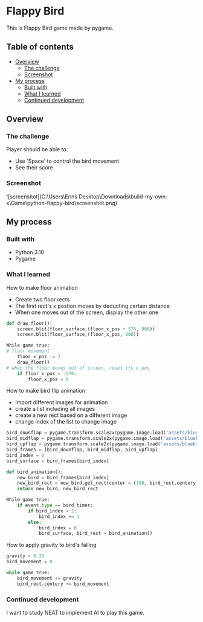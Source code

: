 # Flappy Bird

This is Flappy Bird game made by pygame. 

## Table of contents

- [Overview](#overview)
  - [The challenge](#the-challenge)
  - [Screenshot](#screenshot)
- [My process](#my-process)
  - [Built with](#built-with)
  - [What I learned](#what-i-learned)
  - [Continued development](#continued-development)

## Overview

### The challenge

Player should be able to:

- Use 'Space' to control the bird movement
- See their score

### Screenshot

![screenshot](C:\Users\Erins Desktop\Downloads\build-my-own-x\Game\python-flappy-bird\screenshot.png)


## My process

### Built with

- Python 3.10
- Pygame

### What I learned

How to make floor animation

- Create two floor rects
- The first rect's x postion moves by deducting certain distance
- When one moves out of the screen, display the other one

```python
def draw_floor():
	screen.blit(floor_surface,(floor_x_pos + 576, 900))
	screen.blit(floor_surface,(floor_x_pos, 900))

While game true:
# floor movement
	floor_x_pos -= 2
	draw_floor()
# when the floor moves out of screen, reset its x pos
	if floor_x_pos < -576:
		floor_x_pos = 0
```
How to make bird flip animation

- Import different images for animation
- create a list including all images
- create a new rect based on a different image
- change index of the list to change image

```python
bird_downflap = pygame.transform.scale2x(pygame.image.load('assets/bluebird-downflap.png').convert_alpha())
bird_midflap = pygame.transform.scale2x(pygame.image.load('assets/bluebird-midflap.png').convert_alpha())
bird_upflap = pygame.transform.scale2x(pygame.image.load('assets/bluebird-upflap.png').convert_alpha())
bird_frames = [bird_downflap, bird_midflap, bird_upflap]
bird_index = 0
bird_surface = bird_frames[bird_index]

def bird_animation():
	new_bird = bird_frames[bird_index]
	new_bird_rect = new_bird.get_rect(center = (100, bird_rect.centery))
	return new_bird, new_bird_rect

While game true:
	if event.type == bird_timer:
		if bird_index < 2:
			bird_index += 1
		else:
			bird_index = 0
			bird_surface, bird_rect = bird_animation()
```

How to apply gravity to bird's falling

```python
gravity = 0.28
bird_movement = 0

while game true:
	bird_movement += gravity
	bird_rect.centery += bird_movement
```

### Continued development

I want to study NEAT to implement AI to play this game.
